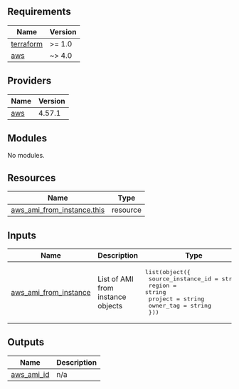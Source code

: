 ## Requirements

| Name | Version |
|------|---------|
| <a name="requirement_terraform"></a> [terraform](#requirement\_terraform) | >= 1.0 |
| <a name="requirement_aws"></a> [aws](#requirement\_aws) | ~> 4.0 |

## Providers

| Name | Version |
|------|---------|
| <a name="provider_aws"></a> [aws](#provider\_aws) | 4.57.1 |

## Modules

No modules.

## Resources

| Name | Type |
|------|------|
| [aws_ami_from_instance.this](https://registry.terraform.io/providers/hashicorp/aws/latest/docs/resources/ami_from_instance) | resource |

## Inputs

| Name | Description | Type | Default | Required |
|------|-------------|------|---------|:--------:|
| <a name="input_aws_ami_from_instance"></a> [aws\_ami\_from\_instance](#input\_aws\_ami\_from\_instance) | List of AMI from instance objects | <pre>list(object({<br>    source_instance_id = string<br>    region             = string<br>    project            = string<br>    owner_tag          = string<br>  }))</pre> | n/a | yes |

## Outputs

| Name | Description |
|------|-------------|
| <a name="output_aws_ami_id"></a> [aws\_ami\_id](#output\_aws\_ami\_id) | n/a |
